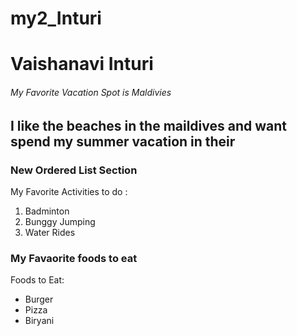 # my2_Inturi
# Vaishanavi Inturi #
###### My Favorite Vacation Spot is Maldivies ######
I like the **beaches** in the **maildives** and want spend my summer vacation in their
---
### New Ordered List Section ###
My Favorite Activities to do :
1. Badminton
2. Bunggy Jumping
3. Water Rides
### My Favaorite foods to eat ###
Foods to Eat:
* Burger
* Pizza
* Biryani
